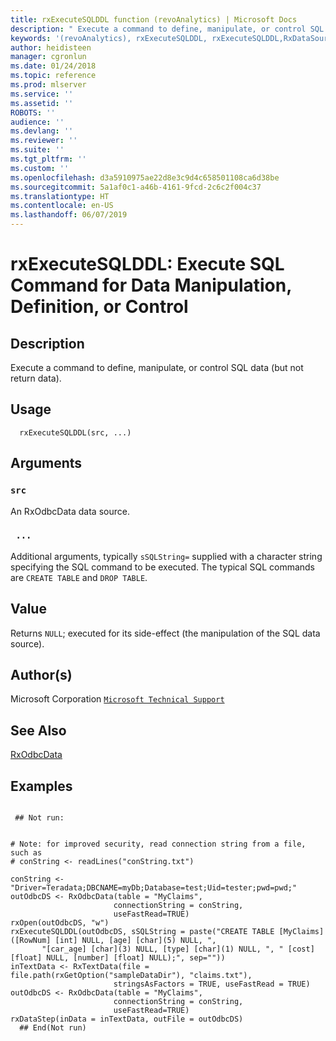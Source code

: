 ```yaml
---
title: rxExecuteSQLDDL function (revoAnalytics) | Microsoft Docs
description: " Execute a command to define, manipulate, or control SQL data (but not  return data). "
keywords: '(revoAnalytics), rxExecuteSQLDDL, rxExecuteSQLDDL,RxDataSource-method,  ~kwd1 ,  ~kwd2 '
author: heidisteen
manager: cgronlun
ms.date: 01/24/2018
ms.topic: reference
ms.prod: mlserver
ms.service: ''
ms.assetid: ''
ROBOTS: ''
audience: ''
ms.devlang: ''
ms.reviewer: ''
ms.suite: ''
ms.tgt_pltfrm: ''
ms.custom: ''
ms.openlocfilehash: d3a5910975ae22d8e3c9d4c658501108ca6d38be
ms.sourcegitcommit: 5a1af0c1-a46b-4161-9fcd-2c6c2f004c37
ms.translationtype: HT
ms.contentlocale: en-US
ms.lasthandoff: 06/07/2019
---
```

 # <a name="rxexecutesqlddl--execute-sql-command-for-data-manipulation-definition-or-control"></a>rxExecuteSQLDDL:  Execute SQL Command for Data Manipulation, Definition, or Control  
 ## <a name="description"></a>Description

Execute a command to define, manipulate, or control SQL data (but not return data).


 ## <a name="usage"></a>Usage

```   
  rxExecuteSQLDDL(src, ...)

```


 ## <a name="arguments"></a>Arguments



 ### `src`
  An RxOdbcData data source.  


 ### ` ...`
  Additional arguments, typically `sSQLString=` supplied with a character string specifying the SQL command to be executed. The typical SQL commands are `CREATE TABLE` and `DROP TABLE`.  




 ## <a name="value"></a>Value

Returns `NULL`; executed for its side-effect (the manipulation of the SQL data source).


 ## <a name="authors"></a>Author(s)

Microsoft Corporation [`Microsoft Technical Support`](https://go.microsoft.com/fwlink/?LinkID=698556&clcid=0x409)





 ## <a name="see-also"></a>See Also

[RxOdbcData](RxOdbcData.md)

 ## <a name="examples"></a>Examples

 ```

  ## Not run:


# Note: for improved security, read connection string from a file, such as
# conString <- readLines("conString.txt")

conString <- "Driver=Teradata;DBCNAME=myDb;Database=test;Uid=tester;pwd=pwd;"
outOdbcDS <- RxOdbcData(table = "MyClaims",           
                        connectionString = conString,
                        useFastRead=TRUE)                           
rxOpen(outOdbcDS, "w")                       
rxExecuteSQLDDL(outOdbcDS, sSQLString = paste("CREATE TABLE [MyClaims]([RowNum] [int] NULL, [age] [char](5) NULL, ",
        "[car_age] [char](3) NULL, [type] [char](1) NULL, ", " [cost] [float] NULL, [number] [float] NULL);", sep=""))
inTextData <- RxTextData(file = file.path(rxGetOption("sampleDataDir"), "claims.txt"),
                        stringsAsFactors = TRUE, useFastRead = TRUE)
outOdbcDS <- RxOdbcData(table = "MyClaims",           
                        connectionString = conString,
                        useFastRead=TRUE)                           
rxDataStep(inData = inTextData, outFile = outOdbcDS)   
   ## End(Not run) 
```





